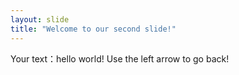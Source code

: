 ```yaml
---
layout: slide
title: "Welcome to our second slide!"
---
```

Your text：hello world!
Use the left arrow to go back!
